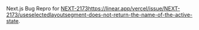 Next.js Bug Repro for [NEXT-2173](https://linear.app/vercel/issue/NEXT-2173/useselectedlayoutsegment-does-not-return-the-name-of-the-active-state)https://linear.app/vercel/issue/NEXT-2173/useselectedlayoutsegment-does-not-return-the-name-of-the-active-state.
